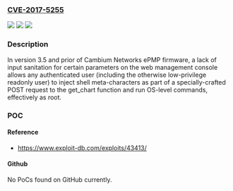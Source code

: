 ### [CVE-2017-5255](https://cve.mitre.org/cgi-bin/cvename.cgi?name=CVE-2017-5255)
![](https://img.shields.io/static/v1?label=Product&message=ePMP&color=blue)
![](https://img.shields.io/static/v1?label=Version&message=3.5%20and%20prior%20&color=brightgreen)
![](https://img.shields.io/static/v1?label=Vulnerability&message=CWE-78%20(Improper%20Neutralization%20of%20Special%20Elements%20used%20in%20an%20OS%20Command%20('OS%20Command%20Injection'))&color=brightgreen)

### Description

In version 3.5 and prior of Cambium Networks ePMP firmware, a lack of input sanitation for certain parameters on the web management console allows any authenticated user (including the otherwise low-privilege readonly user) to inject shell meta-characters as part of a specially-crafted POST request to the get_chart function and run OS-level commands, effectively as root.

### POC

#### Reference
- https://www.exploit-db.com/exploits/43413/

#### Github
No PoCs found on GitHub currently.

